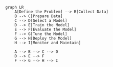 <!--
 Copyright (c) 2024 David Such
 
 This software is released under the MIT License.
 https://opensource.org/licenses/MIT
-->

```mermaid
graph LR
    A[Define the Problem] --> B[Collect Data]
    B --> C[Prepare Data]
    C --> D[Select a Model]
    D --> E[Train the Model]
    E --> F[Evaluate the Model]
    F --> G[Tune the Model]
    G --> H[Deploy the Model]
    H --> I[Monitor and Maintain]

    A --> B --> C --> D
    D --> E --> F
    F --> G --> H --> I
```